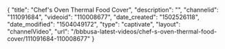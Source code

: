 {
    "title": "Chef's Oven Thermal Food Cover",
    "description": "",
    "channelid": "111091684",
    "videoid": "110008677",
    "date_created": "1502526118",
    "date_modified": "1504049172",
    "type": "captivate",
    "layout": "channelVideo",
    "url": "\/bbbusa-latest-videos\/chef-s-oven-thermal-food-cover\/111091684-110008677"
}